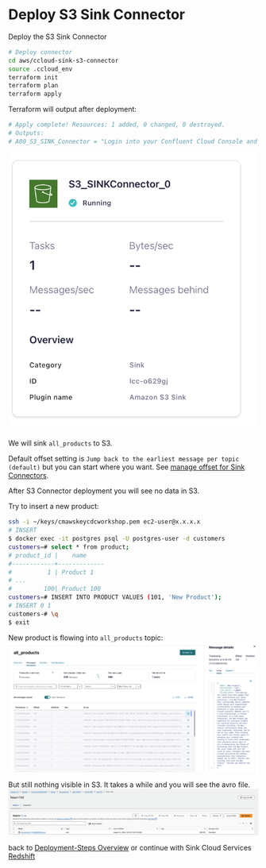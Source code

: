 # Deploy S3 Sink Connector

Deploy the S3 Sink Connector

```bash
# Deploy connector
cd aws/ccloud-sink-s3-connector
source .ccloud_env
terraform init
terraform plan
terraform apply
```

Terraform will output after deployment:

```bash
# Apply complete! Resources: 1 added, 0 changed, 0 destroyed.
# Outputs:
# A00_S3_SINK_Connector = "Login into your Confluent Cloud Console and check in your cluster if S3 Sink Connector is running"
```

![S3 Sink connector is running](img/s3_connector.png)

We will sink `all_products` to S3.

Default offset setting is `Jump back to the earliest message per topic (default)` but you can start where you want. See [manage offset for Sink Connectors](https://docs.confluent.io/cloud/current/connectors/offsets.html?ajs_aid=5ed44563-a71c-44cb-86d1-9ea6632b3d06&ajs_uid=55951#custom-offsets-sink-proc).

After S3 Connector deployment you will see no data in S3.

Try to insert a new product:
```bash
ssh -i ~/keys/cmawskeycdcworkshop.pem ec2-user@x.x.x.x
# INSERT
$ docker exec -it postgres psql -U postgres-user -d customers
customers=# select * from product;
# product_id |    name     
#------------+-------------
#          1 | Product 1
# ...
#         100| Product 100
customers=# INSERT INTO PRODUCT VALUES (101, 'New Product');
# INSERT 0 1
customers-# \q
$ exit
```

New product is flowing into `all_products` topic:
![new product](img/newproduct.png)

But still nothing visible in S3. It takes a while and you will see the avro file.
![s3 upload](img/s3upload.png)

back to [Deployment-Steps Overview](../README.MD) or continue with Sink Cloud Services [Redshift](aws-redshift/README.md)